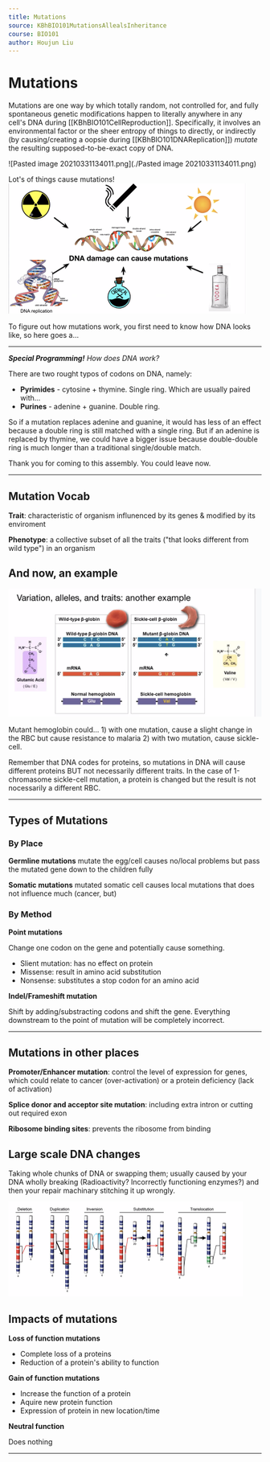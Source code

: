 ```yaml
---
title: Mutations
source: KBhBIO101MutationsAllealsInheritance
course: BIO101
author: Houjun Liu
---
```


# Mutations
Mutations are one way by which totally random, not controlled for, and fully spontaneous genetic modifications happen to literally anywhere in any cell's DNA during [[KBhBIO101CellReproduction]]. Specifically, it involves an environmental factor or the sheer entropy of things to directly, or indirectly (by causing/creating a oopsie during [[KBhBIO101DNAReplication]]) _mutate_ the resulting supposed-to-be-exact copy of DNA.

![Pasted image 20210331134011.png](./Pasted image 20210331134011.png)

Lot's of things cause mutations! 
![](Pasted%20image%2020210423132309.png)

To figure out how mutations work, you first need to know how DNA looks like, so here goes a...

***
_**Special Programming!** How does DNA work?_

There are two rought typos of codons on DNA, namely: 

- **Pyrimides** - cytosine + thymine. Single ring.  Which are usually paired with... 
- **Purines** -  adenine + guanine. Double ring.

So if a mutation replaces adenine and guanine, it would has less of an effect because a double ring is still matched with a single ring. But if an adenine is replaced by thymine, we could have a bigger issue because double-double ring is much longer than a traditional single/double match.

Thank you for coming to this assembly. You could leave now.
***

## Mutation Vocab

**Trait**: characteristic of organism influnenced by its genes & modified by its enviroment

**Phenotype**: a collective subset of all the traits ("that looks different from wild type") in an organism

## And now, an example
![](Pasted%20image%2020210423131153.png)

Mutant hemoglobin could... 1) with one mutation, cause a slight change in the RBC but cause resistance to malaria 2) with two mutation, cause sickle-cell.

Remember that DNA codes for proteins, so mutations in DNA will cause different proteins BUT not necessarily different traits. In the case of 1-chromasome sickle-cell mutation, a protein is changed but the result is not nocessarily a different RBC.

***

## Types of Mutations
### By Place
**Germline mutations** mutate the egg/cell causes no/local problems but pass the mutated gene down to the children fully

**Somatic mutations** mutated somatic cell causes local mutations that does not influence much (cancer, but)

### By Method
**Point mutations**

Change one codon on the gene and potentially cause something.

- Slient mutation: has no effect on protein
- Missense: result in amino acid substitution
- Nonsense: substitutes a stop codon for an amino acid

**Indel/Frameshift mutation**

Shift by adding/substracting codons and shift the gene. Everything downstream to the point of mutation will be completely incorrect.

***

## Mutations in other places
**Promoter/Enhancer mutation**: control the level of expression for genes, which could relate to cancer (over-activation) or a protein deficiency (lack of activation)

**Splice donor and acceptor site mutation**: including extra intron or cutting out required exon

**Ribosome binding sites**: prevents the ribosome from binding

## Large scale DNA changes
Taking whole chunks of DNA or swapping them; usually caused by your DNA wholly breaking (Radioactivity? Incorrectly functioning enzymes?) and then your repair machinary stitching it up wrongly.

![](Pasted%20image%2020210423135639.png)

## Impacts of mutations

**Loss of function mutations**

- Complete loss of a proteins
- Reduction of a protein's ability to function

**Gain of function mutations**

- Increase the function of a protein
- Aquire new protein function 
- Expression of protein in new location/time

**Neutral function**

Does nothing

***
